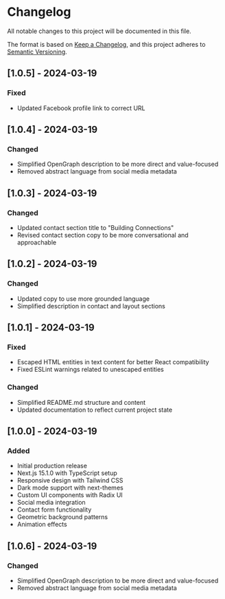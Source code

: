 # Changelog

All notable changes to this project will be documented in this file.

The format is based on [Keep a Changelog](https://keepachangelog.com/en/1.1.0/),
and this project adheres to [Semantic Versioning](https://semver.org/spec/v2.0.0.html).

## [1.0.5] - 2024-03-19

### Fixed
- Updated Facebook profile link to correct URL

## [1.0.4] - 2024-03-19

### Changed
- Simplified OpenGraph description to be more direct and value-focused
- Removed abstract language from social media metadata

## [1.0.3] - 2024-03-19

### Changed
- Updated contact section title to "Building Connections"
- Revised contact section copy to be more conversational and approachable

## [1.0.2] - 2024-03-19

### Changed
- Updated copy to use more grounded language
- Simplified description in contact and layout sections

## [1.0.1] - 2024-03-19

### Fixed
- Escaped HTML entities in text content for better React compatibility
- Fixed ESLint warnings related to unescaped entities

### Changed
- Simplified README.md structure and content
- Updated documentation to reflect current project state

## [1.0.0] - 2024-03-19

### Added
- Initial production release
- Next.js 15.1.0 with TypeScript setup
- Responsive design with Tailwind CSS
- Dark mode support with next-themes
- Custom UI components with Radix UI
- Social media integration
- Contact form functionality
- Geometric background patterns
- Animation effects 

## [1.0.6] - 2024-03-19

### Changed
- Simplified OpenGraph description to be more direct and value-focused
- Removed abstract language from social media metadata 